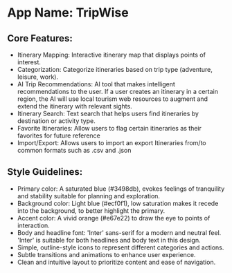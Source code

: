 # **App Name**: TripWise

## Core Features:

- Itinerary Mapping: Interactive itinerary map that displays points of interest.
- Categorization: Categorize itineraries based on trip type (adventure, leisure, work).
- AI Trip Recommendations: AI tool that makes intelligent recommendations to the user. If a user creates an itinerary in a certain region, the AI will use local tourism web resources to augment and extend the itinerary with relevant sights.
- Itinerary Search: Text search that helps users find itineraries by destination or activity type.
- Favorite Itineraries: Allow users to flag certain itineraries as their favorites for future reference
- Import/Export: Allows users to import an export Itineraries from/to common formats such as .csv and .json

## Style Guidelines:

- Primary color: A saturated blue (#3498db), evokes feelings of tranquility and stability suitable for planning and exploration.
- Background color: Light blue (#ecf0f1), low saturation makes it recede into the background, to better highlight the primary.
- Accent color: A vivid orange (#e67e22) to draw the eye to points of interaction.
- Body and headline font: 'Inter' sans-serif for a modern and neutral feel. 'Inter' is suitable for both headlines and body text in this design.
- Simple, outline-style icons to represent different categories and actions.
- Subtle transitions and animations to enhance user experience.
- Clean and intuitive layout to prioritize content and ease of navigation.